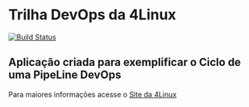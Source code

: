 # Trilha DevOps da 4Linux

<!-- Altere a Flag abaixo com sua URL do Travis -->
[![Build Status](https://travis-ci.com/eduardolfl/DevOpsLab-HelloWorld.svg?branch=master)](https://travis-ci.com/eduardolfl/DevOpsLab-HelloWorld)

## Aplicação criada para exemplificar o Ciclo de uma PipeLine DevOps


Para maiores informações acesse o [Site da 4Linux](https://www.4linux.com.br/cursos/devops)
